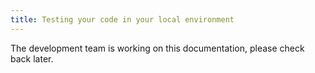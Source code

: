 ```yaml
---
title: Testing your code in your local environment
---
```


The development team is working on this documentation, please check back later.